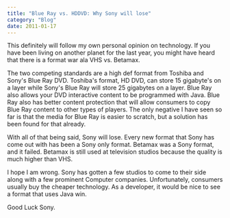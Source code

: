 ```yaml
---
title: "Blue Ray vs. HDDVD: Why Sony will lose"
category: "Blog"
date: 2011-01-17
---
```



This definitely will follow my own personal opinion on technology. If you have been living on another planet for the last year, you might have heard that there is a format war ala VHS vs. Betamax.

The two competing standards are a high def format from Toshiba and Sony's Blue Ray DVD. Toshiba's format, HD DVD, can store 15 gigabyte's on a layer while Sony's Blue Ray will store 25 gigabytes on a layer. Blue Ray also allows your DVD interactive content to be programmed with Java. Blue Ray also has better content protection that will allow consumers to copy Blue Ray content to other types of players. The only negative I have seen so far is that the media for Blue Ray is easier to scratch, but a solution has been found for that already.

With all of that being said, Sony will lose. Every new format that Sony has come out with has been a Sony only format. Betamax was a Sony format, and it failed. Betamax is still used at television studios because the quality is much higher than VHS.

I hope I am wrong. Sony has gotten a few studios to come to their side along with a few prominent Computer companies. Unfortunately, consumers usually buy the cheaper technology. As a developer, it would be nice to see a format that uses Java win.

Good Luck Sony.